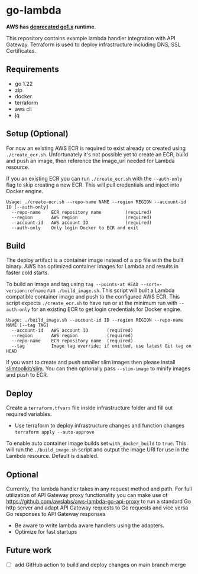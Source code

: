 # go-lambda

**AWS has [deprecated go1.x](https://aws.amazon.com/blogs/compute/migrating-aws-lambda-functions-from-the-go1-x-runtime-to-the-custom-runtime-on-amazon-linux-2/) runtime.**

This repository contains example lambda handler integration with API Gateway. Terraform is used to deploy infrastructure including DNS, SSL Certificates.

## Requirements

- go 1.22
- zip
- docker
- terraform
- aws cli
- jq

## Setup (Optional)

For now an existing AWS ECR is required to exist already or created using `./create_ecr.sh`. Unfortunately it's not possible yet to create an ECR, build and push an image, then reference the image_uri needed for Lambda resource.

If you an existing ECR you can run `./create_ecr.sh` with the `--auth-only` flag to skip creating a new ECR. This will pull credentials and inject into Docker engine.

```shell
Usage: ./create-ecr.sh --repo-name NAME --region REGION --account-id ID [--auth-only]
  --repo-name    ECR repository name         (required)
  --region       AWS region                  (required)
  --account-id   AWS account ID              (required)
  --auth-only    Only login Docker to ECR and exit
```

## Build

The deploy artifact is a container image instead of a zip file with the built binary. AWS has optimized container images for Lambda and results in faster cold starts.

To build an image and tag using `tag --points-at HEAD --sort=-version:refname` run `./build_image.sh`. This script will built a Lambda compatible container image and push to the configured AWS ECR. This script expects `./create_ecr.sh` to have run or at the minimum run with `--auth-only` for an existing ECR to get login credentials for Docker engine.

```shell
Usage: ./build_image.sh --account-id ID --region REGION --repo-name NAME [--tag TAG]
  --account-id   AWS account ID       (required)
  --region       AWS region           (required)
  --repo-name    ECR repository name  (required)
  --tag          Image tag override; if omitted, use latest Git tag on HEAD
```

If you want to create and push smaller slim images then please install [slimtoolkit/slim](https://github.com/slimtoolkit/slim). You can then optionally pass `--slim-image` to minify images and push to ECR.

## Deploy

Create a `terraform.tfvars` file inside infrastructure folder and fill out required variables.

- Use terraform to deploy infrastructure changes and function changes `terraform apply --auto-approve`

To enable auto container image builds set `with_docker_build` to `true`. This will run the `./build_image.sh` script and output the image URI for use in the Lambda resource. Default is disabled.

## Optional

Currently, the lambda handler takes in any request method and path. For full utilization of API Gateway proxy functionality you can make use of <https://github.com/awslabs/aws-lambda-go-api-proxy> to run a standard Go http server and adapt API Gateway requests to Go requests and vice versa Go responses to API Gateway responses

- Be aware to write lambda aware handlers using the adapters.
- Optimize for fast startups

## Future work

- [ ] add GitHub action to build and deploy changes on main branch merge
